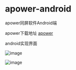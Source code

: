 # apower-android
apower同屏软件Android端

apower下载地址 [apower](https://file.zousiliang.com/v1.0.apk)

android实现界面

![image](https://file.zousiliang.com/android_apower_test_1_001.png)

![image](https://file.zousiliang.com/android_apower_test_1_002.png)
